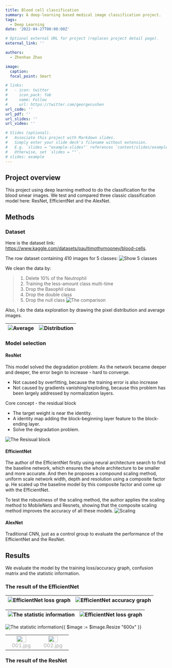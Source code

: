 ```yaml
---
title: Blood cell classification
summary: A deep-learning based medical image classification project.
tags:
  - Deep Learning
date: '2022-04-27T00:00:00Z'

# Optional external URL for project (replaces project detail page).
external_link: ''

authors:
  - Zhenhao Zhao

image:
  caption: 
  focal_point: Smart

# links:
#   - icon: twitter
#     icon_pack: fab
#     name: Follow
#     url: https://twitter.com/georgecushen
url_code: ''
url_pdf: ''
url_slides: ''
url_video: ''

# Slides (optional).
#   Associate this project with Markdown slides.
#   Simply enter your slide deck's filename without extension.
#   E.g. `slides = "example-slides"` references `content/slides/example-slides.md`.
#   Otherwise, set `slides = ""`.
# slides: example
---
```


## Project overview

This project using deep learning method to do the classification for the blood smear images. 
We test and compared three classic classification model here: ResNet, EfficientNet and the AlexNet.

## Methods
### Dataset
Here is the dataset link: https://www.kaggle.com/datasets/paultimothymooney/blood-cells.

The row dataset containing 410 images for 5 classes:
![Show 5 classes](/uploads/images/project_resnet_1.png)

We clean the data by:
>1. Delete 10% of the Neutrophil
>2. Training the less-amount class multi-time
>3. Drop the Basophil class
>4. Drop the double class
>5. Drop the null class
![The comparison](/uploads/images/project_resnet_2.png "Dataset distribution after cleaning")

Also, I do the data exploration by drawing the pixel distribution and average images.

| ![Average](/uploads/images/project_resnet_3.png "average images for each class") | ![Distribution](/uploads/images/project_resnet_4.png "Pixel distribution") |
|----------------------------------------------------------------------------------|----------------------------------------------------------------------------|



### Model selection
#### ResNet
This model solved the degradation problem: As the network became deeper and deeper, the error begin to increase - hard to converge.
- Not caused by overfitting, because the training error is also increase
- Not caused by gradients vanishing/exploding, because this problem has been largely addressed by normalization layers.

Core concept - the residual block
- The target weight is near the identity.
- A identity map adding the block-beginning layer feature to the block-ending layer.
- Solve the degradation problem.

![The Resisual block](/uploads/images/project_resnet_5.png "Residual learning: a building block.")

#### EfficientNet
The author of the EfficientNet firstly using neural architecture search to find the baseline network, which ensures the whole architecture to be smaller and more accurate. And then he proposes a compound scaling method, uniform scale network width, depth and resolution using a composite factor φ. He scaled up the baseline model by this composite factor and come up with the EfficientNet.

To test the robustness of the scaling method, the author applies the scaling method to MobileNets and Resnets, showing that the composite scaling method improves the accuracy of all these models.
![Scaling](/uploads/images/project_resnet_6.png "Model Scaling.")


#### AlexNet
Traditional CNN, just as a control group to evaluate the performance of the EfficientNet and the ResNet.


## Results
We evaluate the model by the training loss/accuracy graph, confusion matrix and the statistic information.

### The result of the EfficientNet
| ![EfficientNet loss graph](/uploads/images/project_resnet_7.png "The loss decreasing graph of the EfficientNet.")            | ![EfficientNet accuracy graph](/uploads/images/project_resnet_8.png "The accuracy increasing graph of the EfficientNet.") |
|------------------------------------------------------------------------------------------------------------------------------|---------------------------------------------------------------------------------------------------------------------------|

| ![The statistic information](/uploads/images/project_resnet_9.png "The statistic information of the EfficientNet") | ![EfficientNet loss graph](/uploads/images/project_resnet_10.png "The confusion matrix of the EfficientNet.") |
|--------------------------------------------------------------------------------------------------------------------|-----------------------------------------------------------------------------------------------------------------------|


![The statistic information](/uploads/images/project_resnet_9.png "The statistic information of the EfficientNet"){{ $image := $image.Resize "600x" }}

<table rules="none" align="center">
	<tr>
		<td>
			<center>
				<img src="/uploads/images/project_resnet_9.png" width="60%" />
				<font color="AAAAAA">001.jpg</font>
			</center>
		</td>
		<td>
			<center>
				<img src="/uploads/images/project_resnet_9.png" width="60%" />
				<font color="AAAAAA">002.jpg</font>
			</center>
		</td>
	</tr>
</table>

### The result of the ResNet
